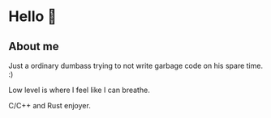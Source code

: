 # Hello 👋


## About me

Just a ordinary dumbass trying to not write garbage code on his spare time. :)

Low level is where I feel like I can breathe.

C/C++ and Rust enjoyer.
